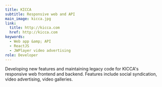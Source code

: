 ```yaml
---
title: KICCA
subtitle: Responsive web and API
main_image: kicca.jpg
link:
  title: http://kicca.com
  href: http://kicca.com
keywords:
  - Web app &amp; API
  - ReactJS
  - JWPlayer video advertising
role: Developer
---
```


Developing new features and maintaining legacy code for KICCA's responsive web frontend and backend. Features include social syndication, video advertising, video galleries. 
